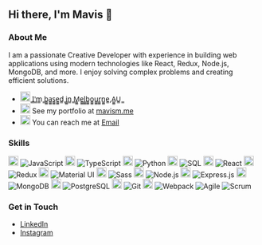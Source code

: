 ## Hi there, I'm Mavis 👋
<!--
![Your Profile Banner Image](URL_to_your_image)
-->

### About Me
I am a passionate Creative Developer with experience in building web applications using modern technologies like React, Redux, Node.js, MongoDB, and more. I enjoy solving complex problems and creating efficient solutions.

- <div align-item="center"><img width="20" height="20" src="https://img.icons8.com/fluency/20/koala.png" alt="koala"/> ̳I̳'̳m̳ ̳b̳̳a̳̳s̳̳e̳̳d̳ ̳i̳̳n̳ ̳M̳̳e̳̳l̳̳b̳̳o̳̳u̳̳r̳̳n̳̳e̳,A̳̳U̳ ̳</div>
- <img width="20" height="20" src="https://img.icons8.com/color/30/butterfly.png" alt="butterfly"/> See my portfolio at [mavism.me](http://mavism.me)
- <img width="20" height="20" src="https://img.icons8.com/3d-fluency/20/email.png" alt="email"/> You can reach me at [Email](mailto:imavisma@gmail.com)

### Skills
<img src="https://img.icons8.com/color/48/000000/javascript.png" alt="JavaScript" width="20"/> <img src="https://img.shields.io/badge/JavaScript-Expert-brightgreen" alt="JavaScript"> <img src="https://img.icons8.com/color/48/000000/typescript.png" alt="TypeScript" width="20"/> <img src="https://img.shields.io/badge/TypeScript-Beginner-red" alt="TypeScript"> <img src="https://img.icons8.com/color/48/000000/python.png" alt="Python" width="20"/> <img src="https://img.shields.io/badge/Python-Advanced-green" alt="Python"> <img src="https://img.icons8.com/color/48/000000/sql.png" alt="SQL" width="20"/> <img src="https://img.shields.io/badge/SQL-Intermediate-yellow" alt="SQL"> <img src="https://img.icons8.com/plasticine/100/000000/react.png" alt="React" width="20"/> <img src="https://img.shields.io/badge/React-Advanced-green" alt="React"> <img src="https://img.icons8.com/color/48/000000/redux.png" alt="Redux" width="20"/> <img src="https://img.shields.io/badge/Redux-Intermediate-yellow" alt="Redux"> <img src="https://img.icons8.com/color/48/000000/material-ui.png" alt="Material UI" width="20"/> <img src="https://img.shields.io/badge/Material_UI-Beginner-red" alt="Material UI"> <img src="https://img.icons8.com/color/48/000000/sass.png" alt="Sass" width="20"/> <img src="https://img.shields.io/badge/Sass-Intermediate-yellow" alt="Sass"> <img src="https://img.icons8.com/color/48/000000/nodejs.png" alt="Node.js" width="20"/> <img src="https://img.shields.io/badge/Node.js-Advanced-green" alt="Node.js"> <img src="https://img.icons8.com/color/48/000000/express.png" alt="Express.js" width="20"/> <img src="https://img.shields.io/badge/Express.js-Advanced-green" alt="Express.js"> <img src="https://img.icons8.com/color/48/000000/mongodb.png" alt="MongoDB" width="20"/> <img src="https://img.shields.io/badge/MongoDB-Intermediate-yellow" alt="MongoDB"> <img src="https://img.icons8.com/color/48/000000/postgreesql.png" alt="PostgreSQL" width="20"/> <img src="https://img.shields.io/badge/PostgreSQL-Beginner-red" alt="PostgreSQL"> <img src="https://img.icons8.com/color/48/000000/git.png" alt="Git" width="20"/> <img src="https://img.shields.io/badge/Git-Advanced-green" alt="Git"> <img src="https://img.icons8.com/color/48/000000/webpack.png" alt="Webpack" width="20"/> <img src="https://img.shields.io/badge/Webpack-Intermediate-yellow" alt="Webpack"> <img src="https://img.shields.io/badge/Agile-Advanced-green" alt="Agile"> <img src="https://img.shields.io/badge/Scrum-Advanced-green" alt="Scrum">

### Get in Touch

- [LinkedIn](https://www.linkedin.com/in/mavisxjma/)
- [Instagram](https://www.instagram.com/)

<!--
## Projects

### [Project Name](https://github.com/yourusername/projectname)
**Description:** Brief description of the project and its purpose.
- Tech Stack: React, Node.js, MongoDB, JWT
- Features: User authentication, CRUD operations, responsive design
- [Live Demo](http://projectdemo.com) | [Repository](https://github.com/yourusername/projectname)

### [Another Project](https://github.com/yourusername/anotherproject)
**Description:** Brief description of another project.
- Tech Stack: Python, Flask, PostgreSQL
- Features: Data visualization, API integration
- [Live Demo](http://anotherprojectdemo.com) | [Repository](https://github.com/yourusername/anotherproject)

## Contributions

### Open Source Contributions
- [Repository Name](https://github.com/opensource/repo)
  - Description of your contribution
- [Another Repository](https://github.com/opensource/anotherrepo)
  - Description of your contribution

![GitHub Stats](https://github-readme-stats.vercel.app/api?username=yourusername&show_icons=true&theme=radical)
![Top Languages](https://github-readme-stats.vercel.app/api/top-langs/?username=yourusername&layout=compact&theme=radical)

## Certifications
- [Certification Name](https://linktocertification.com) from [Organization]
- [Another Certification](https://linktoanothercertification.com) from [Organization]

## Blog Posts
- [Blog Post Title](https://linktoblogpost.com) - Brief description of the blog post
- [Another Blog Post](https://linktoanotherblogpost.com) - Brief description of the blog post
-->



<!--
**viszec/viszec** is a ✨ _special_ ✨ repository because its `README.md` (this file) appears on your GitHub profile.

Here are some ideas to get you started:

- 🔭 I’m currently working on ...
- 🌱 I’m currently learning ...
- 👯 I’m looking to collaborate on ...
- 🤔 I’m looking for help with ...
- 💬 Ask me about ...
- 📫 How to reach me: ...
- 😄 Pronouns: ...
- ⚡ Fun fact: ...
-->

